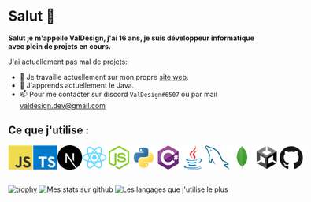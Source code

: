 # Salut 👋

**Salut je m'appelle ValDesign, j'ai 16 ans, je suis développeur informatique avec plein de projets en cours.**

J'ai actuellement pas mal de projets:

- 🔭 Je travaille actuellement sur mon propre [site web](https://github.com/ValDesign22/valdesign22.github.io/).
- 🌱 J'apprends actuellement le Java.
- 📫 Pour me contacter sur discord `ValDesign#6507` ou par mail <a href="mailto:valdesign.dev@gmail.com">valdesign.dev@gmail.com</a>

## Ce que j'utilise :
<div style="display:flex; flex-direction:row;">
<img height="50" src="https://raw.githubusercontent.com/devicons/devicon/master/icons/javascript/javascript-original.svg">
<img height="50" src="https://raw.githubusercontent.com/devicons/devicon/master/icons/typescript/typescript-original.svg">
<img height="50" src="https://raw.githubusercontent.com/devicons/devicon/master/icons/nextjs/nextjs-original.svg">
<img height="50" src="https://raw.githubusercontent.com/devicons/devicon/master/icons/react/react-original.svg">
<img height="50" src="https://raw.githubusercontent.com/devicons/devicon/master/icons/nodejs/nodejs-original.svg">
<img height="50" src="https://raw.githubusercontent.com/devicons/devicon/master/icons/python/python-original.svg">
<img height="50" src="https://raw.githubusercontent.com/devicons/devicon/master/icons/csharp/csharp-original.svg">
<img height="50" src="https://raw.githubusercontent.com/devicons/devicon/master/icons/java/java-original.svg">
<img height="50" src="https://raw.githubusercontent.com/devicons/devicon/master/icons/mysql/mysql-original.svg">
<img height="50" src="https://raw.githubusercontent.com/devicons/devicon/master/icons/mongodb/mongodb-original.svg">
<img height="50" src="https://raw.githubusercontent.com/devicons/devicon/master/icons/unity/unity-original.svg">
<img height="50" src="https://github.com/devicons/devicon/blob/master/icons/github/github-original.svg">
</div>
<br />

[![trophy](https://github-profile-trophy.vercel.app/?username=ValDesign22&theme=onedark)](https://github.com/ryo-ma/github-profile-trophy)
<img alt="Mes stats sur github" src="https://github-readme-stats.vercel.app/api?username=ValDesign22&show_icons=true&hide_border=true&theme=algolia" />
<img alt="Les langages que j'utilise le plus" src="https://github-readme-stats.vercel.app/api/top-langs?username=ValDesign22&show_icons=true&theme=algolia&layout=compact&langs_count=10" />

